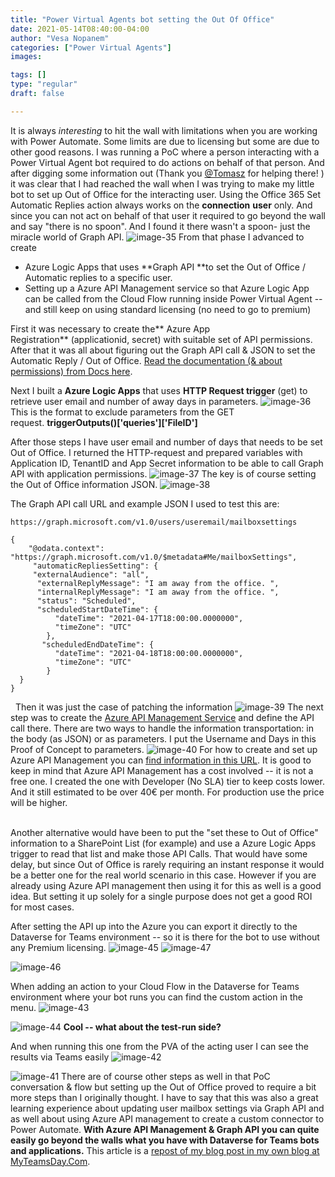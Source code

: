 ```yaml
---
title: "Power Virtual Agents bot setting the Out Of Office"
date: 2021-05-14T08:40:00-04:00
author: "Vesa Nopanem"
categories: ["Power Virtual Agents"]
images:

tags: []
type: "regular"
draft: false

---
```



It is always *interesting* to hit the wall with limitations when you are
working with Power Automate. Some limits are due to licensing but some
are due to other good reasons. I was running a PoC where a person
interacting with a Power Virtual Agent bot required to do actions on
behalf of that person. And after digging some information out (Thank
you [\@Tomasz](https://poszytek.eu/en/homepage/) for helping there! ) it
was clear that I had reached the wall when I was trying to make my
little bot to set up Out of Office for the interacting user. Using the
Office 365 Set Automatic Replies action always works on
the **connection** **user** only. And since you can not act on behalf of
that user it required to go beyond the wall and say "there is no spoon".
And I found it there wasn't a spoon- just the miracle world of Graph
API.
![image-35](https://techcommunity.microsoft.com/t5/image/serverpage/image-id/276359iD8D42A37FF90A548/image-size/large?v=v2&px=999 "image-35")
From that phase I advanced to create

-   Azure Logic Apps that uses **Graph API **to set the Out of Office /
    Automatic replies to a specific user.
-   Setting up a Azure API Management service so that Azure Logic App
    can be called from the Cloud Flow running inside Power Virtual Agent
    -- and still keep on using standard licensing (no need to go to
    premium)

First it was necessary to create the** Azure App
Registration** (applicationid, secret) with suitable set of API
permissions. After that it was all about figuring out the Graph API call
& JSON to set the Automatic Reply / Out of Office. [Read the
documentation (& about permissions) from Docs
here](https://docs.microsoft.com/en-us/graph/api/user-update-mailboxsettings?view=graph-rest-1.0&tabs=http&WT.mc_id=M365-MVP-5003326).

Next I built a **Azure Logic Apps** that uses **HTTP Request
trigger** (get) to retrieve user email and number of away days in
parameters.
![image-36](https://techcommunity.microsoft.com/t5/image/serverpage/image-id/276360i6DDA8DC36480C578/image-size/large?v=v2&px=999 "image-36")
This is the format to exclude parameters from the GET
request. **triggerOutputs()\['queries'\]\['FileID'\]**

After those steps I have user email and number of days that needs to be
set Out of Office. I returned the HTTP-request and prepared variables
with Application ID, TenantID and App Secret information to be able to
call Graph API with application permissions.
![image-37](https://techcommunity.microsoft.com/t5/image/serverpage/image-id/276361iA963AB32FC5704EE/image-size/large?v=v2&px=999 "image-37")
The key is of course setting the Out of Office information JSON.
![image-38](https://techcommunity.microsoft.com/t5/image/serverpage/image-id/276362iB7DB24B379C502A9/image-size/large?v=v2&px=999 "image-38")

The Graph API call URL and example JSON I used to test this are:
 

``` {.lia-code-sample .language-json}
https://graph.microsoft.com/v1.0/users/useremail/mailboxsettings
 
{
    "@odata.context": "https://graph.microsoft.com/v1.0/$metadata#Me/mailboxSettings",
     "automaticRepliesSetting": {
     "externalAudience": "all",
      "externalReplyMessage": "I am away from the office. ",
      "internalReplyMessage": "I am away from the office. ",
      "status": "Scheduled",
      "scheduledStartDateTime": {
          "dateTime": "2021-04-17T18:00:00.0000000",
          "timeZone": "UTC"
        },
       "scheduledEndDateTime": {
          "dateTime": "2021-04-18T18:00:00.0000000",
          "timeZone": "UTC"
        }
  }
}
```
 
Then it was just the case of patching the information
![image-39](https://techcommunity.microsoft.com/t5/image/serverpage/image-id/276363i18B2F44C26475A26/image-size/large?v=v2&px=999 "image-39")
The next step was to create the [Azure API Management
Service](https://azure.microsoft.com/en-us/services/api-management) and
define the API call there. There are two ways to handle the information
transportation: in the body (as JSON) or as parameters. I put the
Username and Days in this Proof of Concept to parameters.
![image-40](https://techcommunity.microsoft.com/t5/image/serverpage/image-id/276364i7D9CF8774AB07CA5/image-size/large?v=v2&px=999 "image-40")
For how to create and set up Azure API Management you can [find
information in this
URL](https://docs.microsoft.com/en-us/azure/api-management/?WT.mc_id=M365-MVP-5003326).
It is good to keep in mind that Azure API Management has a cost involved
-- it is not a free one. I created the one with Developer (No SLA) tier
to keep costs lower. And it still estimated to be over 40€ per month.
For production use the price will be higher.

\
Another alternative would have been to put the "set these to Out of
Office" information to a SharePoint List (for example) and use a Azure
Logic Apps trigger to read that list and make those API Calls. That
would have some delay, but since Out of Office is rarely requiring an
instant response it would be a better one for the real world scenario in
this case. However if you are already using Azure API management then
using it for this as well is a good idea. But setting it up solely for a
single purpose does not get a good ROI for most cases.

After setting the API up into the Azure you can export it directly to
the Dataverse for Teams environment -- so it is there for the bot to use
without any Premium licensing.
![image-45](https://techcommunity.microsoft.com/t5/image/serverpage/image-id/276365i1A56D5CDAFC53001/image-size/large?v=v2&px=999 "image-45")
![image-47](https://techcommunity.microsoft.com/t5/image/serverpage/image-id/276366i49D66F0C43701953/image-size/large?v=v2&px=999 "image-47")

![image-46](https://techcommunity.microsoft.com/t5/image/serverpage/image-id/276367i6710BA4F9513D517/image-size/large?v=v2&px=999 "image-46")

When adding an action to your Cloud Flow in the Dataverse for Teams
environment where your bot runs you can find the custom action in the
menu.
![image-43](https://techcommunity.microsoft.com/t5/image/serverpage/image-id/276368iD2A5E1849587A41B/image-size/large?v=v2&px=999 "image-43")

![image-44](https://techcommunity.microsoft.com/t5/image/serverpage/image-id/276369iA00F191DDCA2954D/image-size/large?v=v2&px=999 "image-44")
**Cool -- what about the test-run side?**

And when running this one from the PVA of the acting user I can see the
results via Teams easily
![image-42](https://techcommunity.microsoft.com/t5/image/serverpage/image-id/276370iA00069AD8302561E/image-size/large?v=v2&px=999 "image-42")

![image-41](https://techcommunity.microsoft.com/t5/image/serverpage/image-id/276371i3DC3DBB74814B005/image-size/large?v=v2&px=999 "image-41")
There are of course other steps as well in that PoC conversation & flow
but setting up the Out of Office proved to require a bit more steps than
I originally thought. I have to say that this was also a great learning
experience about updating user mailbox settings via Graph API and as
well about using Azure API management to create a custom connector to
Power Automate.
**With Azure API Management & Graph API you can quite easily go beyond
the walls what you have with Dataverse for Teams bots and
applications.**
This article is a [repost of my blog post in my own blog at
MyTeamsDay.Com](https://myteamsday.com/2021/04/17/pva-and-oof/).
 
